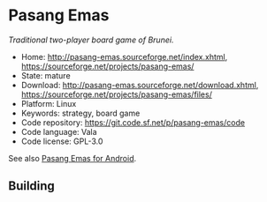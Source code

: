 # Pasang Emas

_Traditional two-player board game of Brunei._

- Home: http://pasang-emas.sourceforge.net/index.xhtml, https://sourceforge.net/projects/pasang-emas/
- State: mature
- Download: http://pasang-emas.sourceforge.net/download.xhtml, https://sourceforge.net/projects/pasang-emas/files/
- Platform: Linux
- Keywords: strategy, board game
- Code repository: https://git.code.sf.net/p/pasang-emas/code
- Code language: Vala
- Code license: GPL-3.0

See also [Pasang Emas for Android](https://sourceforge.net/projects/pasang-android/).

## Building


